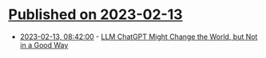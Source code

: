 # [Published on 2023-02-13](index.md)

* [2023-02-13, 08:42:00](https://soylentnews.org/article.pl?sid=23/02/12/0830200&from=rss) - [LLM ChatGPT Might Change the World, but Not in a Good Way](https://soylentnews.org/article.pl?sid=23/02/12/0830200&from=rss)
